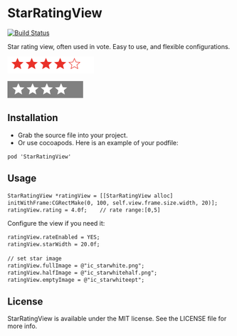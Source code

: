 StarRatingView
================

[![Build Status](https://travis-ci.org/dblock/StarRatingView.svg)](https://travis-ci.org/dblock/StarRatingView)

Star rating view, often used in vote. Easy to use, and flexible configurations.

![StarRating1](ScreenShot/rating1.png)

![StarRating2](ScreenShot/rating2.png)

Installation
-------------------------
- Grab the source file into your project.
- Or use cocoapods. Here is an example of your podfile:

```
pod 'StarRatingView'
```

Usage
-------
```
StarRatingView *ratingView = [[StarRatingView alloc] initWithFrame:CGRectMake(0, 100, self.view.frame.size.width, 20)];
ratingView.rating = 4.0f;    // rate range:[0,5]
```

Configure the view if you need it:
```
ratingView.rateEnabled = YES;
ratingView.starWidth = 20.0f;

// set star image
ratingView.fullImage = @"ic_starwhite.png";
ratingView.halfImage = @"ic_starwhitehalf.png";
ratingView.emptyImage = @"ic_starwhiteept";
```


License
------
StarRatingView is available under the MIT license. See the LICENSE file for more info.
